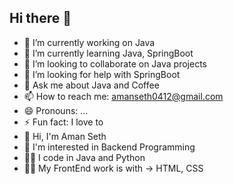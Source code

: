 ## Hi there 👋

<!--
**aman1784/aman1784** is a ✨ _special_ ✨ repository because its `README.md` (this file) appears on your GitHub profile.

Here are some ideas to get you started: -->

- 🔭 I’m currently working on Java
- 🌱 I’m currently learning Java, SpringBoot
- 👯 I’m looking to collaborate on Java projects
- 🤔 I’m looking for help with SpringBoot 
- 💬 Ask me about Java and Coffee
- 📫 How to reach me: amanseth0412@gmail.com
- 😄 Pronouns: ...
- ⚡ Fun fact: I love to 
- 👋 Hi, I'm Aman Seth
- 👀 I'm interested in Backend Programming
- 👨‍💻 I code in Java and Python
- 👨‍💻 My FrontEnd work is with -> HTML, CSS
